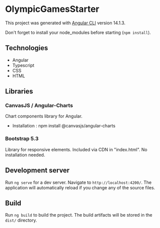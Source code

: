 # OlympicGamesStarter

This project was generated with [Angular CLI](https://github.com/angular/angular-cli) version 14.1.3.

Don't forget to install your node_modules before starting (`npm install`).

## Technologies

- Angular
- Typescript
- CSS
- HTML

## Libraries

### CanvasJS / Angular-Charts

Chart components library for Angular.

- Installation : npm install @canvasjs/angular-charts

### Bootstrap 5.3

Library for responsive elements. Included via CDN in "index.html". No installation needed.

## Development server

Run `ng serve` for a dev server. Navigate to `http://localhost:4200/`. The application will automatically reload if you change any of the source files.

## Build

Run `ng build` to build the project. The build artifacts will be stored in the `dist/` directory.
